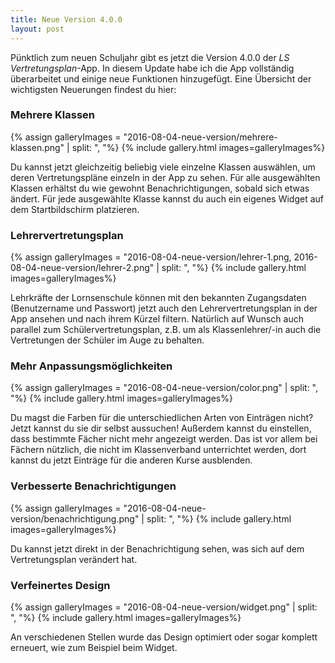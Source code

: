 ```yaml
---
title: Neue Version 4.0.0
layout: post
---
```


Pünktlich zum neuen Schuljahr gibt es jetzt die Version 4.0.0 der *LS Vertretungsplan*-App. In diesem Update habe ich
die App vollständig überarbeitet und einige neue Funktionen hinzugefügt. Eine Übersicht der wichtigsten Neuerungen
findest du hier:

### Mehrere Klassen

{% assign galleryImages =  "2016-08-04-neue-version/mehrere-klassen.png" | split: ", "%}
{% include gallery.html images=galleryImages%}

Du kannst jetzt gleichzeitig beliebig viele einzelne Klassen auswählen, um deren Vertretungspläne einzeln in der App
zu sehen. Für alle ausgewählten Klassen erhältst du wie gewohnt Benachrichtigungen, sobald sich etwas ändert. Für
jede ausgewählte Klasse kannst du auch ein eigenes Widget auf dem Startbildschirm platzieren.

### Lehrervertretungsplan

{% assign galleryImages =  "2016-08-04-neue-version/lehrer-1.png, 2016-08-04-neue-version/lehrer-2.png" | split: ", "%}
{% include gallery.html images=galleryImages%}

Lehrkräfte der Lornsenschule können mit den bekannten Zugangsdaten (Benutzername und Passwort) jetzt auch den
Lehrervertretungsplan in der App ansehen und nach ihrem Kürzel filtern. Natürlich auf Wunsch auch parallel zum
Schülervertretungsplan, z.B. um als Klassenlehrer/-in auch die Vertretungen der Schüler im Auge zu behalten.

### Mehr Anpassungsmöglichkeiten

{% assign galleryImages =  "2016-08-04-neue-version/color.png" | split: ", "%}
{% include gallery.html images=galleryImages%}

Du magst die Farben für die unterschiedlichen Arten von Einträgen nicht? Jetzt kannst du sie dir selbst aussuchen!
Außerdem kannst du einstellen, dass bestimmte Fächer nicht mehr angezeigt werden. Das ist vor allem bei Fächern
nützlich, die nicht im Klassenverband unterrichtet werden, dort kannst du jetzt Einträge für die anderen Kurse
ausblenden.

### Verbesserte Benachrichtigungen

{% assign galleryImages =  "2016-08-04-neue-version/benachrichtigung.png" | split: ", "%}
{% include gallery.html images=galleryImages%}

Du kannst jetzt direkt in der Benachrichtigung sehen, was sich auf dem Vertretungsplan verändert hat.

### Verfeinertes Design

{% assign galleryImages =  "2016-08-04-neue-version/widget.png" | split: ", "%}
{% include gallery.html images=galleryImages%}

An verschiedenen Stellen wurde das Design optimiert oder sogar komplett erneuert, wie zum Beispiel beim Widget.